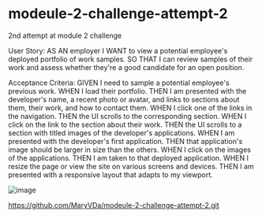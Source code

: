 # modeule-2-challenge-attempt-2
2nd attempt at module 2 challenge

User Story:
AS AN employer
I WANT to view a potential employee's deployed portfolio of work samples.
SO THAT I can review samples of their work and assess whether they're a good candidate for an open position.

Acceptance Criteria:
GIVEN I need to sample a potential employee's previous work.
WHEN I load their portfolio.
THEN I am presented with the developer's name, a recent photo or avatar, and links to sections about them, their work, and how to contact them.
WHEN I click one of the links in the navigation.
THEN the UI scrolls to the corresponding section.
WHEN I click on the link to the section about their work.
THEN the UI scrolls to a section with titled images of the developer's applications.
WHEN I am presented with the developer's first application.
THEN that application's image should be larger in size than the others.
WHEN I click on the images of the applications.
THEN I am taken to that deployed application.
WHEN I resize the page or view the site on various screens and devices.
THEN I am presented with a responsive layout that adapts to my viewport.

![image](https://user-images.githubusercontent.com/122223756/219988129-4d9758c3-8829-4608-a413-083817c0485f.png)

https://github.com/MaryVDa/modeule-2-challenge-attempt-2.git
